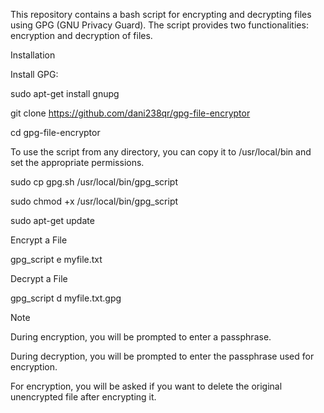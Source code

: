This repository contains a bash script for encrypting and decrypting files using GPG (GNU Privacy Guard).
The script provides two functionalities: encryption and decryption of files.


Installation


Install GPG:


sudo apt-get install gnupg

git clone https://github.com/dani238qr/gpg-file-encryptor

cd gpg-file-encryptor

To use the script from any directory, you can copy it to /usr/local/bin and set the appropriate permissions.


sudo cp gpg.sh /usr/local/bin/gpg_script

sudo chmod +x /usr/local/bin/gpg_script

sudo apt-get update


Encrypt a File

gpg_script e myfile.txt


Decrypt a File

gpg_script d myfile.txt.gpg





Note

During encryption, you will be prompted to enter a passphrase.

During decryption, you will be prompted to enter the passphrase used for encryption.

For encryption, you will be asked if you want to delete the original unencrypted file after encrypting it.



